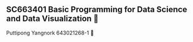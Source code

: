 ## SC663401 Basic Programming for Data Science and Data Visualization :thinking: </br>
Puttipong Yangnork 643021268-1 :bust_in_silhouette: </br>

